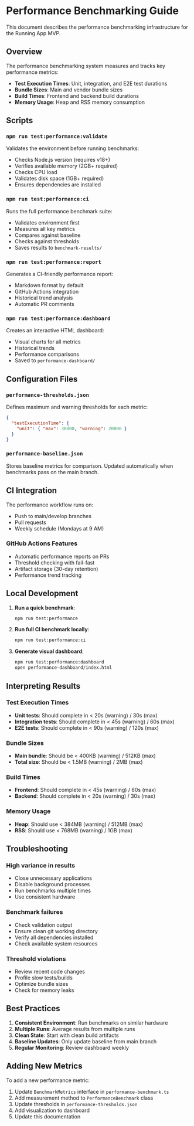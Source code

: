# Performance Benchmarking Guide

This document describes the performance benchmarking infrastructure for the Running App MVP.

## Overview

The performance benchmarking system measures and tracks key performance metrics:

- **Test Execution Times**: Unit, integration, and E2E test durations
- **Bundle Sizes**: Main and vendor bundle sizes
- **Build Times**: Frontend and backend build durations
- **Memory Usage**: Heap and RSS memory consumption

## Scripts

### `npm run test:performance:validate`

Validates the environment before running benchmarks:

- Checks Node.js version (requires v18+)
- Verifies available memory (2GB+ required)
- Checks CPU load
- Validates disk space (1GB+ required)
- Ensures dependencies are installed

### `npm run test:performance:ci`

Runs the full performance benchmark suite:

- Validates environment first
- Measures all key metrics
- Compares against baseline
- Checks against thresholds
- Saves results to `benchmark-results/`

### `npm run test:performance:report`

Generates a CI-friendly performance report:

- Markdown format by default
- GitHub Actions integration
- Historical trend analysis
- Automatic PR comments

### `npm run test:performance:dashboard`

Creates an interactive HTML dashboard:

- Visual charts for all metrics
- Historical trends
- Performance comparisons
- Saved to `performance-dashboard/`

## Configuration Files

### `performance-thresholds.json`

Defines maximum and warning thresholds for each metric:

```json
{
  "testExecutionTime": {
    "unit": { "max": 30000, "warning": 20000 }
  }
}
```

### `performance-baseline.json`

Stores baseline metrics for comparison. Updated automatically when benchmarks pass on the main branch.

## CI Integration

The performance workflow runs on:

- Push to main/develop branches
- Pull requests
- Weekly schedule (Mondays at 9 AM)

### GitHub Actions Features

- Automatic performance reports on PRs
- Threshold checking with fail-fast
- Artifact storage (30-day retention)
- Performance trend tracking

## Local Development

1. **Run a quick benchmark**:

   ```bash
   npm run test:performance
   ```

2. **Run full CI benchmark locally**:

   ```bash
   npm run test:performance:ci
   ```

3. **Generate visual dashboard**:
   ```bash
   npm run test:performance:dashboard
   open performance-dashboard/index.html
   ```

## Interpreting Results

### Test Execution Times

- **Unit tests**: Should complete in < 20s (warning) / 30s (max)
- **Integration tests**: Should complete in < 45s (warning) / 60s (max)
- **E2E tests**: Should complete in < 90s (warning) / 120s (max)

### Bundle Sizes

- **Main bundle**: Should be < 400KB (warning) / 512KB (max)
- **Total size**: Should be < 1.5MB (warning) / 2MB (max)

### Build Times

- **Frontend**: Should complete in < 45s (warning) / 60s (max)
- **Backend**: Should complete in < 20s (warning) / 30s (max)

### Memory Usage

- **Heap**: Should use < 384MB (warning) / 512MB (max)
- **RSS**: Should use < 768MB (warning) / 1GB (max)

## Troubleshooting

### High variance in results

- Close unnecessary applications
- Disable background processes
- Run benchmarks multiple times
- Use consistent hardware

### Benchmark failures

- Check validation output
- Ensure clean git working directory
- Verify all dependencies installed
- Check available system resources

### Threshold violations

- Review recent code changes
- Profile slow tests/builds
- Optimize bundle sizes
- Check for memory leaks

## Best Practices

1. **Consistent Environment**: Run benchmarks on similar hardware
2. **Multiple Runs**: Average results from multiple runs
3. **Clean State**: Start with clean build artifacts
4. **Baseline Updates**: Only update baseline from main branch
5. **Regular Monitoring**: Review dashboard weekly

## Adding New Metrics

To add a new performance metric:

1. Update `BenchmarkMetrics` interface in `performance-benchmark.ts`
2. Add measurement method to `PerformanceBenchmark` class
3. Update thresholds in `performance-thresholds.json`
4. Add visualization to dashboard
5. Update this documentation
